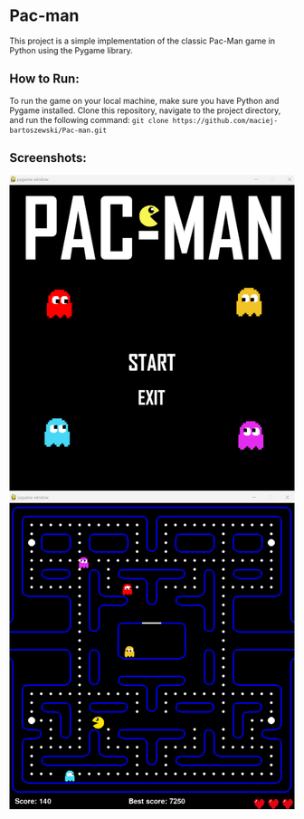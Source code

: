 # Pac-man
This project is a simple implementation of the classic Pac-Man game in Python using the Pygame library.

## How to Run:
To run the game on your local machine, make sure you have Python and Pygame installed. Clone this repository, navigate to the project directory, and run the following command:
`git clone https://github.com/maciej-bartoszewski/Pac-man.git`

## Screenshots:
![Menu](https://github.com/maciej-bartoszewski/Pac-man/blob/master/images/screen1.png)
![Game](https://github.com/maciej-bartoszewski/Pac-man/blob/master/images/screen2.png)